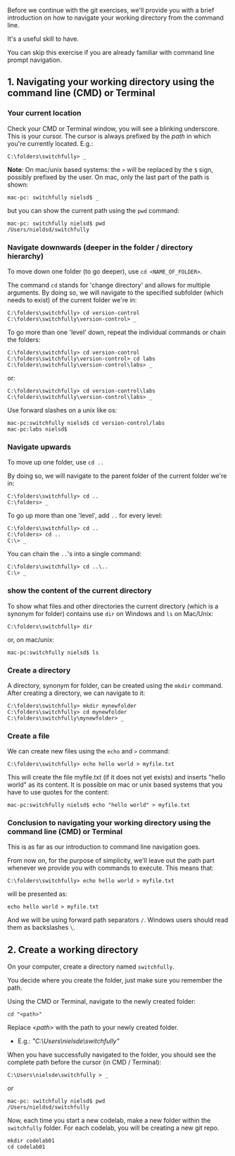 Before we continue with the git exercises, 
we'll provide you with a brief introduction on how to navigate your working directory from the command line.

It's a useful skill to have.

You can skip this exercise if you are already familiar with command line prompt navigation.

## 1. Navigating your working directory using the command line (CMD) or Terminal

### Your current location

Check your CMD or Terminal window, you will see a blinking underscore. This is your cursor.
The cursor is always prefixed by the *path* in which you're currently located.
E.g.:
```
C:\folders\switchfully> _
```

**Note**: On mac/unix based systems: the `>` will be replaced by the `$` sign, possibly prefixed by the user.
On mac, only the last part of the path is shown:
```
mac-pc: switchfully nielsd$ _
```

but you can show the current path using the `pwd` command:
```
mac-pc: switchfully nielsd$ pwd
/Users/nieldsd/switchfully
```

### Navigate downwards (deeper in the folder / directory hierarchy)

To move down one folder (to go deeper), use `cd <NAME_OF_FOLDER>`.

The command `cd` stands for 'change directory' and allows for multiple arguments.
By doing so, we will navigate to the specified subfolder (which needs to exist) of the current folder we're in:
```
C:\folders\switchfully> cd version-control
C:\folders\switchfully\version-control> _
```

To go more than one 'level' down, repeat the individual commands or chain the folders:
```
C:\folders\switchfully> cd version-control
C:\folders\switchfully\version-control> cd labs
C:\folders\switchfully\version-control\labs> _
```

or:
```
C:\folders\switchfully> cd version-control\labs
C:\folders\switchfully\version-control\labs> _
```

Use forward slashes on a unix like os:
```
mac-pc:switchfully nielsd$ cd version-control/labs
mac-pc:labs nielsd$
```

### Navigate upwards

To move up one folder, use `cd ..`

By doing so, we will navigate to the parent folder of the current folder we're in:
```
C:\folders\switchfully> cd ..
C:\folders> _
```

To go up more than one 'level', add `..` for every level:
```
C:\folders\switchfully> cd ..
C:\folders> cd ..
C:\> _
```

You can chain the `..`'s into a single command:
```
C:\folders\switchfully> cd ..\..
C:\> _
```

### show the content of the current directory

To show what files and other directories the current directory (which is a synonym for folder) contains use `dir` on Windows 
and `ls` on Mac/Unix:
```
C:\folders\switchfully> dir
```

or, on mac/unix:
```
mac-pc:switchfully nielsd$ ls
```

### Create a directory

A directory, synonym for folder, can be created using the `mkdir` command.
After creating a directory, we can navigate to it:
```
C:\folders\switchfully> mkdir mynewfolder
C:\folders\switchfully> cd mynewfolder
C:\folders\switchfully\mynewfolder> _
```

### Create a file

We can create new files using the `echo` and `>` command:

```
C:\folders\switchfully> echo hello world > myfile.txt
```

This will create the file myfile.txt (if it does not yet exists) and inserts "hello world" as its content.
It is possible on mac or unix based systems that you have to use quotes for the content:
```
mac-pc:switchfully nielsd$ echo "hello world" > myfile.txt
```


### Conclusion to navigating your working directory using the command line (CMD) or Terminal

This is as far as our introduction to command line navigation goes.

From now on, for the purpose of simplicity, 
we'll leave out the path part whenever we provide you with commands to execute.
This means that:
```
C:\folders\switchfully> echo hello world > myfile.txt
```

will be presented as:
```
echo hello world > myfile.txt
```

And we will be using forward path separators `/`. Windows users should read them as backslashes ` \ `.

## 2. Create a working directory
On your computer, create a directory named `switchfully`.

You decide where you create the folder, just make sure you remember the path.

Using the CMD or Terminal, navigate to the newly created folder:
```
cd "<path>"
```
Replace *\<path\>* with the path to your newly created folder.
- E.g.: *"C:\Users\nielsde\switchfully"*
    
When you have successfully navigated to the folder, 
you should see the complete path before the cursor (in CMD / Terminal):

```
C:\Users\nielsde\switchfully > _
```

or

```
mac-pc: switchfully nielsd$ pwd
/Users/nieldsd/switchfully
```

Now, each time you start a new codelab, make a new folder within the `switchfully` folder. 
For each codelab, you will be creating a new git repo.

```
mkdir codelab01
cd codelab01
```
